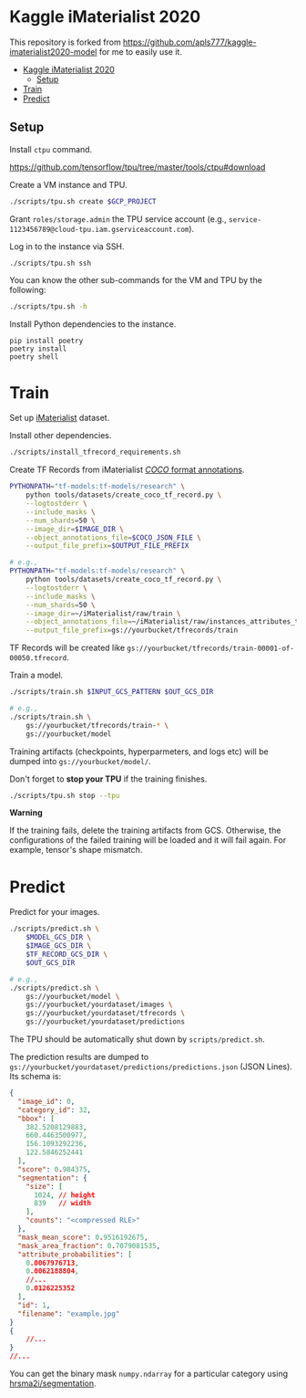 # Kaggle iMaterialist 2020

This repository is forked from https://github.com/apls777/kaggle-imaterialist2020-model for me to easily use it.

<!-- TOC -->

- [Kaggle iMaterialist 2020](#kaggle-imaterialist-2020)
    - [Setup](#setup)
- [Train](#train)
- [Predict](#predict)

<!-- /TOC -->

## Setup

Install `ctpu` command.

https://github.com/tensorflow/tpu/tree/master/tools/ctpu#download


Create a VM instance and TPU.

```sh
./scripts/tpu.sh create $GCP_PROJECT
```

Grant `roles/storage.admin` the TPU service account (e.g., `service-1123456789@cloud-tpu.iam.gserviceaccount.com`).

Log in to the instance via SSH.

```
./scripts/tpu.sh ssh
```

You can know the other sub-commands for the VM and TPU by the following:

```sh
./scripts/tpu.sh -h
```

Install Python dependencies to the instance.

```
pip install poetry
poetry install
poetry shell
```

# Train

Set up [iMaterialist](https://github.com/hrsma2i/dataset-iMaterialist) dataset.

Install other dependencies.

```sh
./scripts/install_tfrecord_requirements.sh
```

Create TF Records from iMaterialist [*COCO* format annotations](https://github.com/cvdfoundation/fashionpedia#annotations).

```sh
PYTHONPATH="tf-models:tf-models/research" \
    python tools/datasets/create_coco_tf_record.py \
    --logtostderr \
    --include_masks \
    --num_shards=50 \
    --image_dir=$IMAGE_DIR \
    --object_annotations_file=$COCO_JSON_FILE \
    --output_file_prefix=$OUTPUT_FILE_PREFIX

# e.g.,
PYTHONPATH="tf-models:tf-models/research" \
    python tools/datasets/create_coco_tf_record.py \
    --logtostderr \
    --include_masks \
    --num_shards=50 \
    --image_dir=~/iMaterialist/raw/train \
    --object_annotations_file=~/iMaterialist/raw/instances_attributes_train2020.json \
    --output_file_prefix=gs://yourbucket/tfrecords/train
```

TF Records will be created like `gs://yourbucket/tfrecords/train-00001-of-00050.tfrecord`.

Train a model.

```sh
./scripts/train.sh $INPUT_GCS_PATTERN $OUT_GCS_DIR

# e.g.,
./scripts/train.sh \
    gs://yourbucket/tfrecords/train-* \
    gs://yourbucket/model
```

Training artifacts (checkpoints, hyperparmeters, and logs etc) will be dumped into `gs://yourbucket/model/`.

Don't forget to **stop your TPU** if the training finishes.

```sh
./scripts/tpu.sh stop --tpu
```

**Warning**

If the training fails, delete the training artifacts from GCS. Otherwise, the configurations of the failed training will be loaded and it will fail again. For example, tensor's shape mismatch.

# Predict

Predict for your images.

```sh
./scripts/predict.sh \
    $MODEL_GCS_DIR \
    $IMAGE_GCS_DIR \
    $TF_RECORD_GCS_DIR \
    $OUT_GCS_DIR

# e.g.,
./scripts/predict.sh \
    gs://yourbucket/model \
    gs://yourbucket/yourdataset/images \
    gs://yourbucket/yourdataset/tfrecords \
    gs://yourbucket/yourdataset/predictions
```

The TPU should be automatically shut down by `scripts/predict.sh`.

The prediction results are dumped to `gs://yourbucket/yourdataset/predictions/predictions.json` (JSON Lines).
Its schema is:

```json
{
  "image_id": 0,
  "category_id": 32,
  "bbox": [
    382.5208129883,
    660.4463500977,
    156.1093292236,
    122.5846252441
  ],
  "score": 0.984375,
  "segmentation": {
    "size": [
      1024, // height
      839   // width
    ],
    "counts": "<compressed RLE>"
  },
  "mask_mean_score": 0.9516192675,
  "mask_area_fraction": 0.7079081535,
  "attribute_probabilities": [
    0.0067976713,
    0.0062188804,
    //...
    0.0126225352
  ],
  "id": 1,
  "filename": "example.jpg"
}
{
    //...
}
//...
```

You can get the binary mask `numpy.ndarray` for a particular category using [hrsma2i/segmentation](https://github.com/hrsma2i/segmentation#coco-rle--numpyndarray).
